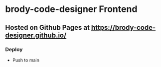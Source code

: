 # brody-code-designer Frontend

## Hosted on Github Pages at https://brody-code-designer.github.io/

### Deploy
- Push to main